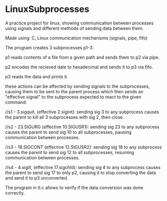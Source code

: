 # LinuxSubprocesses
A practice project for linux, showing communication between processes using signals and different methods of sending data between them.

Made using: C, Linux communication mechanisms (signals, pipe, fifo)

The program creates 3 subprocesses p1-3: 

p1 reads contents of a file from a given path and sends them to p2 via pipe.

p2 encodes the recieved date to hexadecimal and sends it to p3 via fifo.

p3 reads the data and prints it.

these actions can be affected by sending signals to the subprocesses, causing them to be sent to the parent process which then sends an "effective signal" to the subprocess expected to react to the given command:

//s1 - 3.sigquit, (effective 2.sigint): sending sig 3 to any subprocess causes the parent to kill all 3 subprocesses with sig 2, then close.

//s2 - 23.SIGURG (effective 10.SIGUSR1): sending sig 23 to any subprocess causes the parent to send sig 10 to all subprocesses, pausing communication between processes.

//s3 - 18.SIGCONT (effective 12.SIGUSR2): sending sig 18 to any subprocess causes the parent to send sig 12 to all subprocesses, resuming communication between processes.

//s4 - 4.sigill, (effective 17.sigchld): sending sig 4 to any subprocess causes the parent to send sig 17 to only p2, causing it to stop converting the data and send it to p3 unconverted.

The program in tl.c allows to verify if the data conversion was done correctly.
